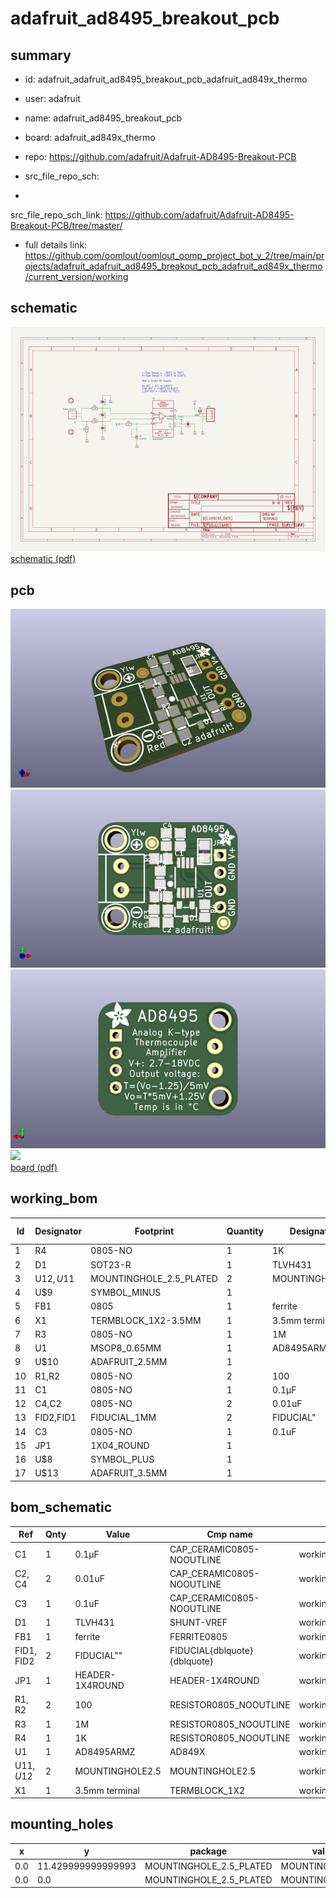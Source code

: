 # adafruit_ad8495_breakout_pcb
 
## summary 
* id: adafruit_adafruit_ad8495_breakout_pcb_adafruit_ad849x_thermo
* user: adafruit
* name: adafruit_ad8495_breakout_pcb
* board: adafruit_ad849x_thermo
* repo: https://github.com/adafruit/Adafruit-AD8495-Breakout-PCB



* src_file_repo_sch: 
*
 src_file_repo_sch_link: https://github.com/adafruit/Adafruit-AD8495-Breakout-PCB/tree/master/
* full details link: https://github.com/oomlout/oomlout_oomp_project_bot_v_2/tree/main/projects/adafruit_adafruit_ad8495_breakout_pcb_adafruit_ad849x_thermo/current_version/working  

## schematic  
![](working_schematic_600.png)  
[schematic (pdf)](working_schematic.pdf)  

## pcb  
![](working_3d_600.png) 
![](working_3d_front_600.png)  
![](working_3d_back_600.png)  
![](working_600.png)  
[board (pdf)](working.pdf)  

## working_bom
| Id | Designator | Footprint | Quantity | Designation | Supplier and ref |  | None | 
| --- | --- | --- | --- | --- | --- | --- | --- | 
| 1 | R4 | 0805-NO | 1 | 1K |  |  | [''] | 
| 2 | D1 | SOT23-R | 1 | TLVH431 |  |  | [''] | 
| 3 | U$12,U$11 | MOUNTINGHOLE_2.5_PLATED | 2 | MOUNTINGHOLE2.5 |  |  | [''] | 
| 4 | U$9 | SYMBOL_MINUS | 1 |  |  |  | [''] | 
| 5 | FB1 | 0805 | 1 | ferrite |  |  | [''] | 
| 6 | X1 | TERMBLOCK_1X2-3.5MM | 1 | 3.5mm terminal |  |  | [''] | 
| 7 | R3 | 0805-NO | 1 | 1M |  |  | [''] | 
| 8 | U1 | MSOP8_0.65MM | 1 | AD8495ARMZ  |  |  | [''] | 
| 9 | U$10 | ADAFRUIT_2.5MM | 1 |  |  |  | [''] | 
| 10 | R1,R2 | 0805-NO | 2 | 100 |  |  | [''] | 
| 11 | C1 | 0805-NO | 1 | 0.1µF |  |  | [''] | 
| 12 | C4,C2 | 0805-NO | 2 | 0.01uF |  |  | [''] | 
| 13 | FID2,FID1 | FIDUCIAL_1MM | 2 | FIDUCIAL" |  |  | [''] | 
| 14 | C3 | 0805-NO | 1 | 0.1uF |  |  | [''] | 
| 15 | JP1 | 1X04_ROUND | 1 |  |  |  | [''] | 
| 16 | U$8 | SYMBOL_PLUS | 1 |  |  |  | [''] | 
| 17 | U$13 | ADAFRUIT_3.5MM | 1 |  |  |  | [''] | 


## bom_schematic
| Ref | Qnty | Value | Cmp name | Footprint | Description | Vendor | DNP | 
| --- | --- | --- | --- | --- | --- | --- | --- | 
| C1 | 1 | 0.1µF | CAP_CERAMIC0805-NOOUTLINE | working:0805-NO |  |  |  | 
| C2, C4 | 2 | 0.01uF | CAP_CERAMIC0805-NOOUTLINE | working:0805-NO |  |  |  | 
| C3 | 1 | 0.1uF | CAP_CERAMIC0805-NOOUTLINE | working:0805-NO |  |  |  | 
| D1 | 1 | TLVH431 | SHUNT-VREF | working:SOT23-R |  |  |  | 
| FB1 | 1 | ferrite | FERRITE0805 | working:0805 |  |  |  | 
| FID1, FID2 | 2 | FIDUCIAL"" | FIDUCIAL{dblquote}{dblquote} | working:FIDUCIAL_1MM |  |  |  | 
| JP1 | 1 | HEADER-1X4ROUND | HEADER-1X4ROUND | working:1X04_ROUND |  |  |  | 
| R1, R2 | 2 | 100 | RESISTOR0805_NOOUTLINE | working:0805-NO |  |  |  | 
| R3 | 1 | 1M | RESISTOR0805_NOOUTLINE | working:0805-NO |  |  |  | 
| R4 | 1 | 1K | RESISTOR0805_NOOUTLINE | working:0805-NO |  |  |  | 
| U1 | 1 | AD8495ARMZ  | AD849X | working:MSOP8_0.65MM |  |  |  | 
| U$11, U$12 | 2 | MOUNTINGHOLE2.5 | MOUNTINGHOLE2.5 | working:MOUNTINGHOLE_2.5_PLATED |  |  |  | 
| X1 | 1 | 3.5mm terminal | TERMBLOCK_1X2 | working:TERMBLOCK_1X2-3.5MM |  |  |  | 


## mounting_holes
| x | y | package | value | ref | size | 
| --- | --- | --- | --- | --- | --- | 
| 0.0 | 11.429999999999993 | MOUNTINGHOLE_2.5_PLATED | MOUNTINGHOLE2.5 | U$11 | m3 | 
| 0.0 | 0.0 | MOUNTINGHOLE_2.5_PLATED | MOUNTINGHOLE2.5 | U$12 | m3 | 


